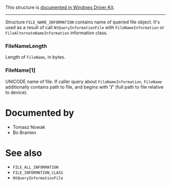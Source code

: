 This structure is [documented in Windows Driver Kit](https://learn.microsoft.com/en-us/windows-hardware/drivers/ddi/ntddk/ns-ntddk-_file_name_information).

---

Structure `FILE_NAME_INFORMATION` contains name of queried file object. It's used as a result of call `NtQueryInformationFile` with `FileNameInformation` or `FileAlternateNameInformation` information class.

### FileNameLength

Length of `FileName`, in bytes.

### FileName[1]

UNICODE name of file. If caller query about `FileNameInformation`, `FileName` additionally contains path to file, and begins with **'/'** (full path to file relative to device).

# Documented by

* Tomasz Nowak
* Bo Branten

# See also

* `FILE_ALL_INFORMATION`
* `FILE_INFORMATION_CLASS`
* `NtQueryInformationFile`
